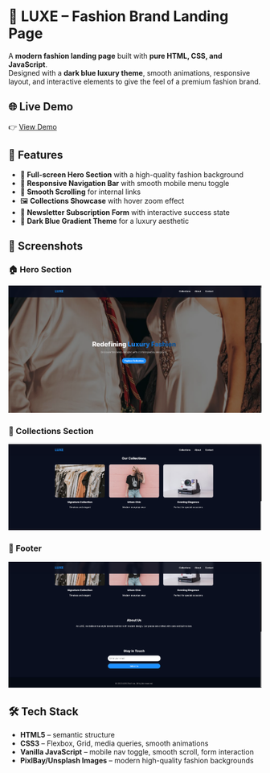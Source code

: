 # 👗 LUXE – Fashion Brand Landing Page

A **modern fashion landing page** built with **pure HTML, CSS, and JavaScript**.  
Designed with a **dark blue luxury theme**, smooth animations, responsive layout, and interactive elements to give the feel of a premium fashion brand.

## 🌐 Live Demo
👉 [View Demo](https://landing-rho-red.vercel.app/)  

## 🚀 Features
- 🎨 **Full-screen Hero Section** with a high-quality fashion background
- 📱 **Responsive Navigation Bar** with smooth mobile menu toggle
- 🔗 **Smooth Scrolling** for internal links
- 🖼️ **Collections Showcase** with hover zoom effect
- 💌 **Newsletter Subscription Form** with interactive success state
- 🌙 **Dark Blue Gradient Theme** for a luxury aesthetic


## 📸 Screenshots

### 🏠 Hero Section
![Hero Screenshot](screenshots/hero.png)

### 👜 Collections Section
![Collections Screenshot](screenshots/collections.png)

### 📱 Footer
![Footer Screenshot](screenshots/bottom.png)


## 🛠️ Tech Stack
- **HTML5** – semantic structure
- **CSS3** – Flexbox, Grid, media queries, smooth animations
- **Vanilla JavaScript** – mobile nav toggle, smooth scroll, form interaction
- **PixlBay/Unsplash Images** – modern high-quality fashion backgrounds
